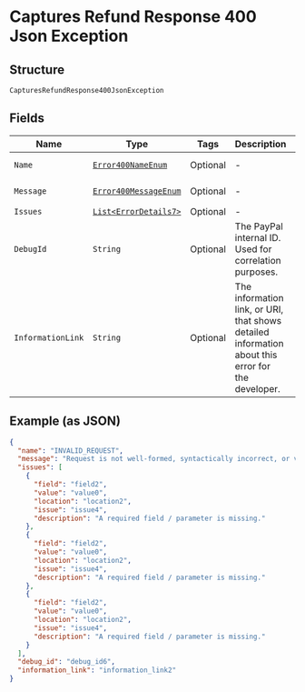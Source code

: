 
# Captures Refund Response 400 Json Exception

## Structure

`CapturesRefundResponse400JsonException`

## Fields

| Name | Type | Tags | Description | Getter | Setter |
|  --- | --- | --- | --- | --- | --- |
| `Name` | [`Error400NameEnum`](../../doc/models/error-400-name-enum.md) | Optional | - | Error400NameEnum getName() | setName(Error400NameEnum name) |
| `Message` | [`Error400MessageEnum`](../../doc/models/error-400-message-enum.md) | Optional | - | Error400MessageEnum getMessageField() | setMessageField(Error400MessageEnum messageField) |
| `Issues` | [`List<ErrorDetails7>`](../../doc/models/error-details-7.md) | Optional | - | List<ErrorDetails7> getIssues() | setIssues(List<ErrorDetails7> issues) |
| `DebugId` | `String` | Optional | The PayPal internal ID. Used for correlation purposes. | String getDebugId() | setDebugId(String debugId) |
| `InformationLink` | `String` | Optional | The information link, or URI, that shows detailed information about this error for the developer. | String getInformationLink() | setInformationLink(String informationLink) |

## Example (as JSON)

```json
{
  "name": "INVALID_REQUEST",
  "message": "Request is not well-formed, syntactically incorrect, or violates schema.",
  "issues": [
    {
      "field": "field2",
      "value": "value0",
      "location": "location2",
      "issue": "issue4",
      "description": "A required field / parameter is missing."
    },
    {
      "field": "field2",
      "value": "value0",
      "location": "location2",
      "issue": "issue4",
      "description": "A required field / parameter is missing."
    },
    {
      "field": "field2",
      "value": "value0",
      "location": "location2",
      "issue": "issue4",
      "description": "A required field / parameter is missing."
    }
  ],
  "debug_id": "debug_id6",
  "information_link": "information_link2"
}
```

